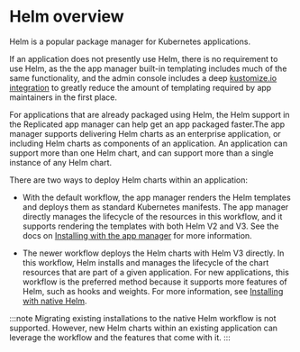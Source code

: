 # Helm overview

Helm is a popular package manager for Kubernetes applications.

If an application does not presently use Helm, there is no requirement to use Helm, as the the app manager built-in templating includes much of the same functionality, and the admin console includes a deep [kustomize.io integration](../enterprise/updating-patching-with-kustomize) to greatly reduce the amount of templating required by app maintainers in the first place.

For applications that are already packaged using Helm, the Helm support in the Replicated app manager can help get an app packaged faster.The app manager supports delivering Helm charts as an enterprise application, or including Helm charts as components of an application. An application can support more than one Helm chart, and can support more than a single instance of any Helm chart.

There are two ways to deploy Helm charts within an application:

* With the default workflow, the app manager renders the Helm templates and deploys them as standard Kubernetes manifests. The app manager directly manages the lifecycle of the resources in this workflow, and it supports rendering the templates with both Helm V2 and V3. See the docs on [Installing with the app manager](helm-installing-replicated-helm) for more information.

* The newer workflow deploys the Helm charts with Helm V3 directly. In this workflow, Helm installs and manages the lifecycle of the chart resources that are part of a given application. For new applications, this workflow is the preferred method because it supports more features of Helm, such as hooks and weights. For more information, see [Installing with native Helm](helm-installing-native-helm).

:::note
Migrating existing installations to the native Helm workflow is not supported. However, new Helm charts within an existing application can leverage the workflow and the features that come with it.
:::
